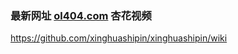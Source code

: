 ### 最新网址 [ol404.com](http://www.ol404.com/?xinghuashipin) 杏花视频

https://github.com/xinghuashipin/xinghuashipin/wiki
